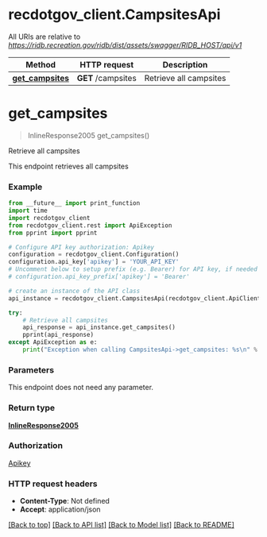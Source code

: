 # recdotgov_client.CampsitesApi

All URIs are relative to *https://ridb.recreation.gov/ridb/dist/assets/swagger/RIDB_HOST/api/v1*

Method | HTTP request | Description
------------- | ------------- | -------------
[**get_campsites**](CampsitesApi.md#get_campsites) | **GET** /campsites | Retrieve all campsites

# **get_campsites**
> InlineResponse2005 get_campsites()

Retrieve all campsites

This endpoint retrieves all campsites

### Example
```python
from __future__ import print_function
import time
import recdotgov_client
from recdotgov_client.rest import ApiException
from pprint import pprint

# Configure API key authorization: Apikey
configuration = recdotgov_client.Configuration()
configuration.api_key['apikey'] = 'YOUR_API_KEY'
# Uncomment below to setup prefix (e.g. Bearer) for API key, if needed
# configuration.api_key_prefix['apikey'] = 'Bearer'

# create an instance of the API class
api_instance = recdotgov_client.CampsitesApi(recdotgov_client.ApiClient(configuration))

try:
    # Retrieve all campsites
    api_response = api_instance.get_campsites()
    pprint(api_response)
except ApiException as e:
    print("Exception when calling CampsitesApi->get_campsites: %s\n" % e)
```

### Parameters
This endpoint does not need any parameter.

### Return type

[**InlineResponse2005**](InlineResponse2005.md)

### Authorization

[Apikey](../README.md#Apikey)

### HTTP request headers

 - **Content-Type**: Not defined
 - **Accept**: application/json

[[Back to top]](#) [[Back to API list]](../README.md#documentation-for-api-endpoints) [[Back to Model list]](../README.md#documentation-for-models) [[Back to README]](../README.md)

